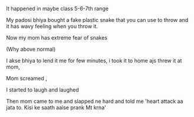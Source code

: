 It happened in maybe class 5-6-7th range

My padosi bhiya bought a fake plastic snake that you can use to throw and it has wavy feeling when you throw it.

Now my mom has extreme fear of snakes

(Why above normal)

I akse bhiya to lend it me for few minutes, i took it to home ajs threw it at mom,

Mom screamed , 

I started to laugh and laughed 

Then mom came to me and slapped ne hard and told me 'heart attack aa jata to. Kisi ke saath aaise prank Mt krna'